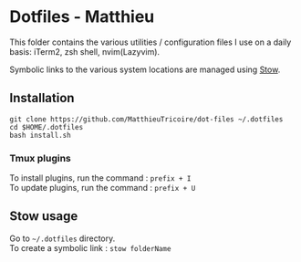 # Dotfiles - Matthieu

This folder contains the various utilities / configuration files I use on a daily basis: iTerm2, zsh shell, nvim(Lazyvim).

Symbolic links to the various system locations are managed using [Stow](https://www.gnu.org/software/stow/).

## Installation

```
git clone https://github.com/MatthieuTricoire/dot-files ~/.dotfiles
cd $HOME/.dotfiles
bash install.sh
```

### Tmux plugins

To install plugins, run the command : `prefix + I`  
To update plugins, run the command : `prefix + U`

## Stow usage

Go to `~/.dotfiles` directory.  
To create a symbolic link : `stow folderName`
